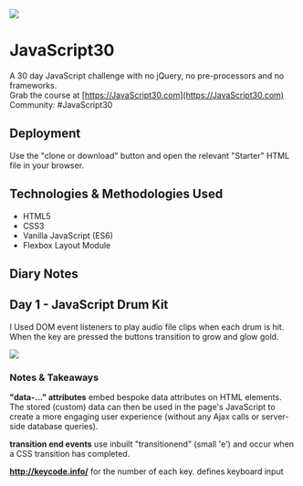 ﻿![](https://javascript30.com/images/JS3-social-share.png)

# JavaScript30
A 30 day JavaScript challenge with no jQuery, no pre-processors and no frameworks.  
Grab the course at [https://JavaScript30.com](https://JavaScript30.com)  
Community: #JavaScript30

## Deployment
Use the "clone or download" button and open the relevant "Starter" HTML file in your browser.

## Technologies & Methodologies Used
- HTML5
- CSS3
- Vanilla JavaScript (ES6)
- Flexbox Layout Module
  
  
  
## Diary Notes

## Day 1 - JavaScript Drum Kit
I Used DOM event listeners to play audio file clips when each drum is hit. When the key are pressed the buttons transition to grow and glow gold.

![](https://imgur.com/GEvCpkZ.jpeg)

### Notes & Takeaways
**"data-..." attributes** embed bespoke data attributes on HTML elements. The stored (custom) data can then be used in the page's JavaScript to create a more engaging user experience (without any Ajax calls or server-side database queries).

**transition end events**  use inbuilt "transitionend" (small 'e') and occur when a CSS transition has completed.

**http://keycode.info/** for the number of each key.
**<kbd>** defines keyboard input
